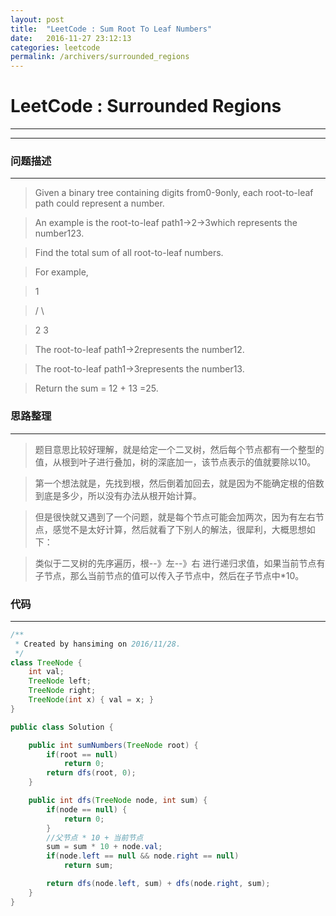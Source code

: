 ```yaml
---
layout: post
title:  "LeetCode : Sum Root To Leaf Numbers"
date:   2016-11-27 23:12:13
categories: leetcode
permalink: /archivers/surrounded_regions
---
```

# LeetCode : Surrounded Regions
----
----

### 问题描述

----
> Given a binary tree containing digits from0-9only, each root-to-leaf path could represent a number.

> An example is the root-to-leaf path1->2->3which represents the number123.

> Find the total sum of all root-to-leaf numbers.

> For example,

>    1

>   / \

>  2   3

> The root-to-leaf path1->2represents the number12.

> The root-to-leaf path1->3represents the number13.

> Return the sum = 12 + 13 =25.

### 思路整理

----
> 题目意思比较好理解，就是给定一个二叉树，然后每个节点都有一个整型的值，从根到叶子进行叠加，树的深底加一，该节点表示的值就要除以10。

> 第一个想法就是，先找到根，然后倒着加回去，就是因为不能确定根的倍数到底是多少，所以没有办法从根开始计算。

> 但是很快就又遇到了一个问题，就是每个节点可能会加两次，因为有左右节点，感觉不是太好计算，然后就看了下别人的解法，很犀利，大概思想如下：

> 类似于二叉树的先序遍历，根--》左--》右 进行递归求值，如果当前节点有子节点，那么当前节点的值可以传入子节点中，然后在子节点中*10。

### 代码

----

```Java
/**
 * Created by hansiming on 2016/11/28.
 */
class TreeNode {
    int val;
    TreeNode left;
    TreeNode right;
    TreeNode(int x) { val = x; }
}

public class Solution {

    public int sumNumbers(TreeNode root) {
        if(root == null)
            return 0;
        return dfs(root, 0);
    }

    public int dfs(TreeNode node, int sum) {
        if(node == null) {
            return 0;
        }
        //父节点 * 10 + 当前节点
        sum = sum * 10 + node.val;
        if(node.left == null && node.right == null)
            return sum;

        return dfs(node.left, sum) + dfs(node.right, sum);
    }
}
```
